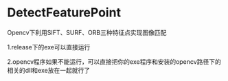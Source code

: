 # DetectFeaturePoint
Opencv下利用SIFT、SURF、ORB三种特征点实现图像匹配

1.release下的exe可以直接运行

2.opencv程序如果不能运行，可以直接把你的exe程序和安装的opencv路径下的相关的dll和exe放在一起就行了